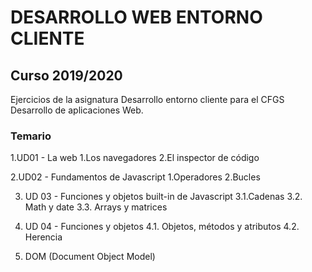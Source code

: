 # DESARROLLO WEB ENTORNO CLIENTE
## Curso 2019/2020

Ejercicios de la asignatura Desarrollo entorno cliente para el CFGS Desarrollo de aplicaciones Web.

### Temario

1.UD01 - La web
        1.Los navegadores
        2.El inspector de código

2.UD02 - Fundamentos de Javascript
    1.Operadores
    2.Bucles

3. UD 03 - Funciones y objetos built-in de Javascript
  3.1.Cadenas
  3.2. Math y date
  3.3. Arrays y matrices

4. UD 04 - Funciones y objetos
   4.1. Objetos, métodos y atributos
   4.2. Herencia

5. DOM (Document Object Model)
  
